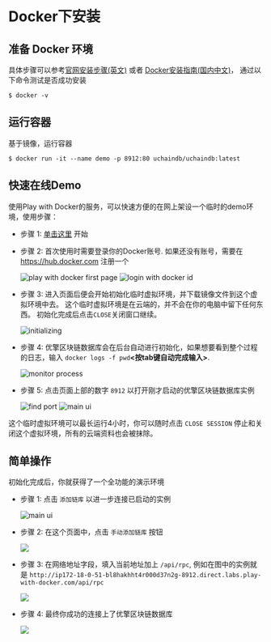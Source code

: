 # Docker下安装

## 准备 Docker 环境

具体步骤可以参考[官网安装步骤(英文)](https://docs.docker.com/install/)
或者 [Docker安装指南(国内中文)](https://yeasy.gitbooks.io/docker_practice/content/install/)，
通过以下命令测试是否成功安装

```
$ docker -v
```

## 运行容器

基于镜像，运行容器

```
$ docker run -it --name demo -p 8912:80 uchaindb/uchaindb:latest
```

## 快速在线Demo

使用Play with Docker的服务，可以快速方便的在网上架设一个临时的demo环境，使用步骤：

* 步骤 1: [单击这里](https://labs.play-with-docker.com/?stack=https://raw.githubusercontent.com/uchaindb/Binary/master/stack.yml) 开始

* 步骤 2: 首次使用时需要登录你的Docker账号. 如果还没有账号，需要在 <https://hub.docker.com> 注册一个

  ![play with docker first page](images/02/pwd-step1.png)
  ![login with docker id](images/02/pwd-step2.png)

* 步骤 3: 进入页面后便会开始初始化临时虚拟环境，并下载镜像文件到这个虚拟环境中去。
  这个临时虚拟环境是在云端的，并不会在你的电脑中留下任何东西。
  初始化完成后点击`CLOSE`关闭窗口继续。

  ![initializing](images/02/pwd-step3.png)

* 步骤 4: 优擎区块链数据库会在后台自动进行初始化，如果想要看到整个过程的日志，输入
  `docker logs -f pwd`**&lt;按tab键自动完成输入&gt;**.

  ![monitor process](images/02/pwd-step4.png)

* 步骤 5: 点击页面上部的数字 `8912` 以打开刚才启动的优擎区块链数据库实例

  ![find port](images/02/pwd-step5.png)
  ![main ui](images/02/db-step1.png)

这个临时虚拟环境可以最长运行4小时，你可以随时点击 `CLOSE SESSION` 停止和关闭这个虚拟环境，所有的云端资料也会被抹除。

## 简单操作

初始化完成后，你就获得了一个全功能的演示环境

* 步骤 1: 点击 `添加链库` 以进一步连接已启动的实例

  ![main ui](images/02/db-step1.png)

* 步骤 2: 在这个页面中，点击 `手动添加链库` 按钮

  ![](images/02/db-step2.png)

* 步骤 3: 在网络地址字段，填入当前地址加上 `/api/rpc`, 例如在图中的实例就是 `http://ip172-18-0-51-bl8hakhht4r000d37n2g-8912.direct.labs.play-with-docker.com/api/rpc`

  ![](images/02/db-step3.png)

* 步骤 4: 最终你成功的连接上了优擎区块链数据库

  ![](images/02/db-step4.png)
